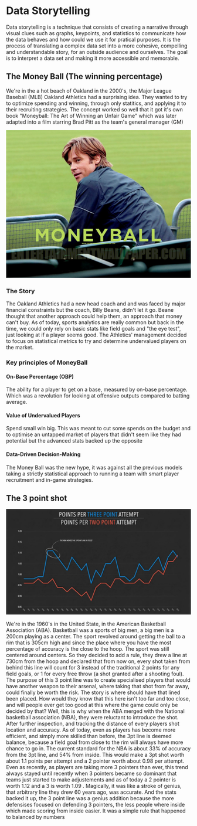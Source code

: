 # Data Storytelling

Data storytelling is a technique that consists of creating a narrative through visual clues such as graphs, keypoints, and statistics to communicate how the data behaves and how could we use it for pratical purposes.
It is the process of translating a complex data set into a more cohesive, compelling and understandable story, for an outside audience and ourselves.
The goal is to interpret a data set and making it more accessible and memorable.

## The Money Ball (The winning percentage)

We're in the a hot beach of Oakland in the 2000's, the Major League Baseball (MLB) Oakland Athletics had a surprising idea.
They wanted to try to optimize spending and winning, through only statitics, and applying it to their recruiting strategies.
The concept worked so well that it got it's own book "Moneyball: The Art of Winning an Unfair Game" which was later adapted into a film starring Brad Pitt as the team's general manager (GM)

![The Money Ball Movie](../assets/moneyball.jpg)

### The Story

The Oakland Athletics had a new head coach and and was faced by major financial constraints but the coach, Billy Beane, didn't let it go.
Beane thought that another approach could help them, an approach that money can't buy.
As of today, sports analytics are really common but back in the time, we could only rely on basic stats like field goals and "the eye test", just looking at if a player seems good.
The Athletics' management decided to focus on statistical metrics to try and determine undervalued players on the market.

### Key principles of MoneyBall

#### On-Base Percentage (OBP)
The ability for a player to get on a base, measured by on-base percentage. Which was a revolution for looking at offensive outputs compared to batting average.

#### Value of Undervalued Players
Spend small win big. This was meant to cut some spends on the budget and to optimise an untapped market of players that didn't seem like they had potential but the advanced stats backed up the opposite

#### Data-Driven Decision-Making 
The Money Ball was the new hype, it was against all the previous models taking a strictly statistical approach to running a team with smart player recruitment and in-game strategies.

## The 3 point shot

![Evolution of the 3 point value](../assets/pointscomparision.JPG)

We're in the 1960's in the United State, in the American Basketball Association (ABA). Basketball was a sports of big men, a big men is a 200cm playing as a center.
The sport revolved around getting the ball to a rim that is 305cm high and since the place where you have the most percentage of accuracy is the close to the hoop.
The sport was still centered around centers. So they decided to add a rule, they drew a line at 730cm from the hoop and declared that from now on, every shot taken from behind this line will count for 3 instead of the traditional 2 points for any field goals, or 1 for every free throw (a shot granted after a shooting foul).
The purpose of this 3 point line was to create specialised players that would have another weapon to their arsenal, where taking that shot from far away, could finally be worth the risk.
The story is where should have that lined been placed. How would they know that this here isn't too far and too close, and will people ever get too good at this where the game could only be decided by that?
Well, this is why when the ABA merged with the National basketball association (NBA), they were reluctant to introduce the shot. After further inspection, and tracking the distance of every players shot location and accuracy.
As of today, even as players has become more efficient, and simply more skilled than before, the 3pt line is deemed balance, because a field goal from close to the rim will always have more chance to go in.
The current standard for the NBA is about 33% of accuracy from the 3pt line, and 54% from inside. This would make a 3pt shot worth about 1.1 points per attempt and a 2 pointer worth about 0.98 per attempt.
Even as recently, as players are taking more 3 pointers than ever, this  trend always stayed until recently when 3 pointers became so dominant that teams just started to make adjustements and as of today a 2 pointer is worth 1.12 and a 3 is worth 1.09 . 
Magically, it was like a stroke of genius, that arbitrary line they drew 60 years ago, was accurate.
And the stats backed it up, the 3 point line was a genius addition because the more defensises focused on defending 3 pointers, the less people where inside which made scoring from inside easier.
It was a simple rule that happened to balanced by numbers
